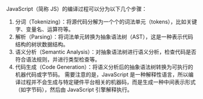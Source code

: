 JavaScript（简称 JS）的编译过程可以分为以下几个步骤：

1.  分词（Tokenizing）：将源代码分解为一个个的词法单元（tokens），比如关键字、变量名、运算符等。
2.  解析（Parsing）：将词法单元转换为抽象语法树（AST），这是一种表示代码结构的树状数据结构。
3.  语义分析（Semantic Analysis）：对抽象语法树进行语义分析，检查代码是否符合语法规则，并进行类型检查等。
4.  代码生成（Code Generation）：将语义分析后的抽象语法树转换为可执行的机器代码或字节码。
    需要注意的是，JavaScript 是一种解释性语言，所以编译过程并不会生成与特定硬件平台相关的机器码，而是生成一种中间表示形式（如字节码），然后由 JavaScript 引擎解释执行。
